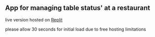 ## App for managing table status' at a restaurant

live version hosted on [Replit](https://restaurant-waiter-app--monte-dev.repl.co)

please allow 30 seconds for initial load due to free hosting limitations
